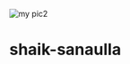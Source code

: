 ![my pic2](https://github.com/user-attachments/assets/7b712fd6-3ad3-4a60-9275-4ac4abcd19d1)
# shaik-sanaulla
